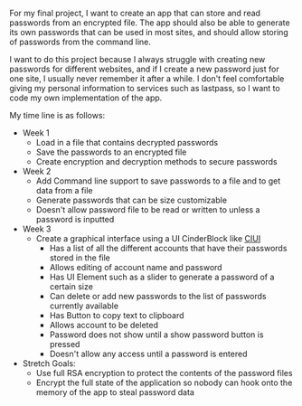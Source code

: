 For my final project, I want to create an app that can store and read passwords 
from an encrypted file. The app should also be able to generate its own passwords
that can be used in most sites, and should allow storing of passwords from the command
line.

I want to do this project because I always struggle with creating new passwords for 
different websites, and if I create a new password just for one site, I usually never 
remember it after a while. I don't feel comfortable giving my personal information to 
services such as lastpass, so I want to code my own implementation of the app.

My time line is as follows:
- Week 1
  * Load in a file that contains decrypted passwords
  * Save the passwords to an encrypted file
  * Create encryption and decryption methods to secure passwords
- Week 2
  * Add Command line support to save passwords to a file and to get data from a file
  * Generate passwords that can be size customizable
  * Doesn't allow password file to be read or written to unless a password is inputted
- Week 3
  * Create a graphical interface using a UI CinderBlock like 
  [CIUI](https://www.syedrezaali.com/cinderui/)
    * Has a list of all the different accounts that have their passwords stored in the file
    * Allows editing of account name and password
    * Has UI Element such as a slider to generate a password of a certain size
    * Can delete or add new passwords to the list of passwords currently available
    * Has Button to copy text to clipboard
    * Allows account to be deleted
    * Password does not show until a show password button is pressed
    * Doesn't allow any access until a password is entered
- Stretch Goals:
  * Use full RSA encryption to protect the contents of the password files
  * Encrypt the full state of the application so nobody can hook onto the memory of the 
    app to steal password data